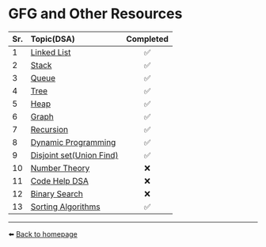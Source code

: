 # GFG and Other Resources

| Sr. | Topic(DSA)                                              | Completed |
| --- | :------------------------------------------------------ | :-------: |
| 1   | [Linked List](./linked_list)                            |    ✅     |
| 2   | [Stack](./stack)                                        |    ✅     |
| 3   | [Queue](./queue)                                        |    ✅     |
| 4   | [Tree](./tree)                                          |    ✅     |
| 5   | [Heap](./heap)                                          |    ✅     |
| 6   | [Graph](./graph)                                        |    ✅     |
| 7   | [Recursion](./recursion)                                |    ✅     |
| 8   | [Dynamic Programming](./Dynamic_Programming)            |    ✅     |
| 9   | [Disjoint set(Union Find)](./Disjoint_Set_Union/DSU.md) |    ✅     |
| 10  | [Number Theory](./Number_Theory)                        |    ❌     |
| 11  | [Code Help DSA](./codeHelpDsa)                          |    ❌     |
| 12  | [Binary Search](./Binary_search)                        |    ❌     |
| 13  | [Sorting Algorithms](./Sorting_Algorithms)              |    ✅     |

---

⬅️ [Back to homepage](/README.md)
